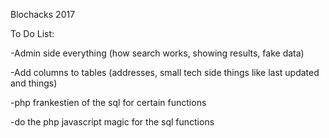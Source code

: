 Blochacks 2017


To Do List:

-Admin side everything (how search works, showing results, fake data)

-Add columns to tables (addresses, small tech side things like last updated and things)

-php frankestien of the sql for certain functions

-do the php javascript magic for the sql functions